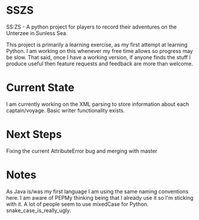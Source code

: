# SSZS
SS:ZS - A python project for players to record their adventures on the Unterzee in Sunless Sea.

This project is primarily a learning exercise, as my first attempt at learning Python. I am working on this whenever my free time allows so progress may be slow. That said, once I have a working version, if anyone finds the stuff I produce useful then feature requests and feedback are more than welcome.

# Current State

I am currently working on the XML parsing to store information about each captain/voyage. Basic writer functionality exists.

# Next Steps

Fixing the current AttributeError bug and merging with master

# Notes

As Java is/was my first language I am using the same naming conventions here. I am aware of PEPMy thinking being that I already use it so I'm sticking with it.
A lot of people seem to use mixedCase for Python.
snake_case_is_really_ugly.